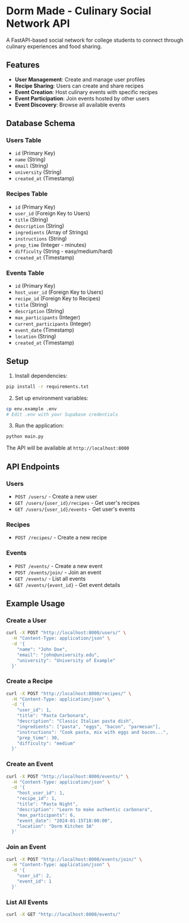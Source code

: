 # Dorm Made - Culinary Social Network API

A FastAPI-based social network for college students to connect through culinary experiences and food sharing.

## Features

- **User Management**: Create and manage user profiles
- **Recipe Sharing**: Users can create and share recipes
- **Event Creation**: Host culinary events with specific recipes
- **Event Participation**: Join events hosted by other users
- **Event Discovery**: Browse all available events

## Database Schema

### Users Table
- `id` (Primary Key)
- `name` (String)
- `email` (String)
- `university` (String)
- `created_at` (Timestamp)

### Recipes Table
- `id` (Primary Key)
- `user_id` (Foreign Key to Users)
- `title` (String)
- `description` (String)
- `ingredients` (Array of Strings)
- `instructions` (String)
- `prep_time` (Integer - minutes)
- `difficulty` (String - easy/medium/hard)
- `created_at` (Timestamp)

### Events Table
- `id` (Primary Key)
- `host_user_id` (Foreign Key to Users)
- `recipe_id` (Foreign Key to Recipes)
- `title` (String)
- `description` (String)
- `max_participants` (Integer)
- `current_participants` (Integer)
- `event_date` (Timestamp)
- `location` (String)
- `created_at` (Timestamp)

## Setup

1. Install dependencies:
```bash
pip install -r requirements.txt
```

2. Set up environment variables:
```bash
cp env.example .env
# Edit .env with your Supabase credentials
```

3. Run the application:
```bash
python main.py
```

The API will be available at `http://localhost:8000`

## API Endpoints

### Users
- `POST /users/` - Create a new user
- `GET /users/{user_id}/recipes` - Get user's recipes
- `GET /users/{user_id}/events` - Get user's events

### Recipes
- `POST /recipes/` - Create a new recipe

### Events
- `POST /events/` - Create a new event
- `POST /events/join/` - Join an event
- `GET /events/` - List all events
- `GET /events/{event_id}` - Get event details

## Example Usage

### Create a User
```bash
curl -X POST "http://localhost:8000/users/" \
  -H "Content-Type: application/json" \
  -d '{
    "name": "John Doe",
    "email": "john@university.edu",
    "university": "University of Example"
  }'
```

### Create a Recipe
```bash
curl -X POST "http://localhost:8000/recipes/" \
  -H "Content-Type: application/json" \
  -d '{
    "user_id": 1,
    "title": "Pasta Carbonara",
    "description": "Classic Italian pasta dish",
    "ingredients": ["pasta", "eggs", "bacon", "parmesan"],
    "instructions": "Cook pasta, mix with eggs and bacon...",
    "prep_time": 30,
    "difficulty": "medium"
  }'
```

### Create an Event
```bash
curl -X POST "http://localhost:8000/events/" \
  -H "Content-Type: application/json" \
  -d '{
    "host_user_id": 1,
    "recipe_id": 1,
    "title": "Pasta Night",
    "description": "Learn to make authentic carbonara",
    "max_participants": 6,
    "event_date": "2024-01-15T18:00:00",
    "location": "Dorm Kitchen 3A"
  }'
```

### Join an Event
```bash
curl -X POST "http://localhost:8000/events/join/" \
  -H "Content-Type: application/json" \
  -d '{
    "user_id": 2,
    "event_id": 1
  }'
```

### List All Events
```bash
curl -X GET "http://localhost:8000/events/"
```
